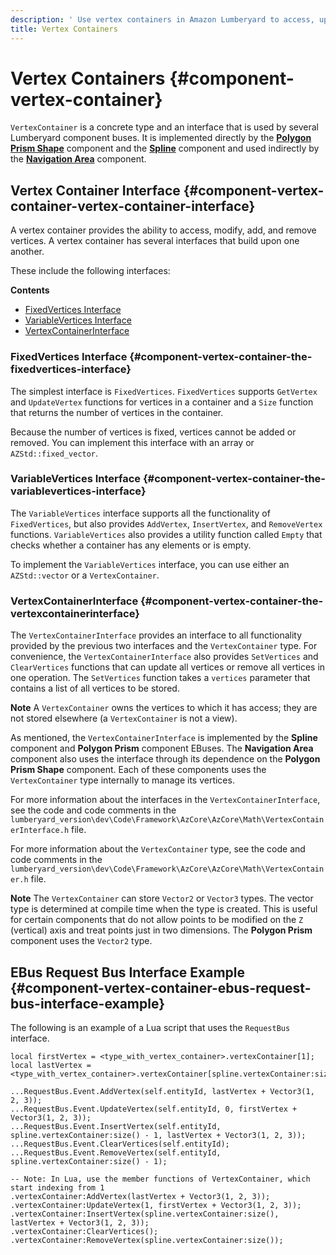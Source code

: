 ```yaml
---
description: ' Use vertex containers in Amazon Lumberyard to access, update, and remove vertices. '
title: Vertex Containers
---
```

# Vertex Containers {#component-vertex-container}

`VertexContainer` is a concrete type and an interface that is used by several Lumberyard component buses\. It is implemented directly by the **[Polygon Prism Shape](/docs/userguide/components/polygon-prism.md)** component and the **[Spline](/docs/userguide/components/spline.md)** component and used indirectly by the **[Navigation Area](/docs/userguide/components/nav-area.md)** component\.

## Vertex Container Interface {#component-vertex-container-vertex-container-interface}

A vertex container provides the ability to access, modify, add, and remove vertices\. A vertex container has several interfaces that build upon one another\.

These include the following interfaces:

**Contents**
+ [FixedVertices Interface](#component-vertex-container-the-fixedvertices-interface)
+ [VariableVertices Interface](#component-vertex-container-the-variablevertices-interface)
+ [VertexContainerInterface](#component-vertex-container-the-vertexcontainerinterface)

### FixedVertices Interface {#component-vertex-container-the-fixedvertices-interface}

The simplest interface is `FixedVertices`\. `FixedVertices` supports `GetVertex` and `UpdateVertex` functions for vertices in a container and a `Size` function that returns the number of vertices in the container\.

Because the number of vertices is fixed, vertices cannot be added or removed\. You can implement this interface with an array or `AZStd::fixed_vector`\.

### VariableVertices Interface {#component-vertex-container-the-variablevertices-interface}

The `VariableVertices` interface supports all the functionality of `FixedVertices`, but also provides `AddVertex`, `InsertVertex`, and `RemoveVertex` functions\. `VariableVertices` also provides a utility function called `Empty` that checks whether a container has any elements or is empty\.

To implement the `VariableVertices` interface, you can use either an `AZStd::vector` or a `VertexContainer`\.

### VertexContainerInterface {#component-vertex-container-the-vertexcontainerinterface}

The `VertexContainerInterface` provides an interface to all functionality provided by the previous two interfaces and the `VertexContainer` type\. For convenience, the `VertexContainerInterface` also provides `SetVertices` and `ClearVertices` functions that can update all vertices or remove all vertices in one operation\. The `SetVertices` function takes a `vertices` parameter that contains a list of all vertices to be stored\.

**Note**
A `VertexContainer` owns the vertices to which it has access; they are not stored elsewhere \(a `VertexContainer` is not a view\)\.

As mentioned, the `VertexContainerInterface` is implemented by the **Spline** component and **Polygon Prism** component EBuses\. The **Navigation Area** component also uses the interface through its dependence on the **Polygon Prism Shape** component\. Each of these components uses the `VertexContainer` type internally to manage its vertices\.

For more information about the interfaces in the `VertexContainerInterface`, see the code and code comments in the `lumberyard_version\dev\Code\Framework\AzCore\AzCore\Math\VertexContainerInterface.h` file\.

For more information about the `VertexContainer` type, see the code and code comments in the `lumberyard_version\dev\Code\Framework\AzCore\AzCore\Math\VertexContainer.h` file\.

**Note**
The `VertexContainer` can store `Vector2` or `Vector3` types\. The vector type is determined at compile time when the type is created\. This is useful for certain components that do not allow points to be modified on the `Z` \(vertical\) axis and treat points just in two dimensions\. The **Polygon Prism** component uses the `Vector2` type\.

## EBus Request Bus Interface Example {#component-vertex-container-ebus-request-bus-interface-example}

The following is an example of a Lua script that uses the `RequestBus` interface\.

```
local firstVertex = <type_with_vertex_container>.vertexContainer[1];
local lastVertex = <type_with_vertex_container>.vertexContainer[spline.vertexContainer:size()];

...RequestBus.Event.AddVertex(self.entityId, lastVertex + Vector3(1, 2, 3));
...RequestBus.Event.UpdateVertex(self.entityId, 0, firstVertex + Vector3(1, 2, 3));
...RequestBus.Event.InsertVertex(self.entityId, spline.vertexContainer:size() - 1, lastVertex + Vector3(1, 2, 3));
...RequestBus.Event.ClearVertices(self.entityId);
...RequestBus.Event.RemoveVertex(self.entityId, spline.vertexContainer:size() - 1);

-- Note: In Lua, use the member functions of VertexContainer, which start indexing from 1
.vertexContainer:AddVertex(lastVertex + Vector3(1, 2, 3));
.vertexContainer:UpdateVertex(1, firstVertex + Vector3(1, 2, 3));
.vertexContainer:InsertVertex(spline.vertexContainer:size(), lastVertex + Vector3(1, 2, 3));
.vertexContainer:ClearVertices();
.vertexContainer:RemoveVertex(spline.vertexContainer:size());
```
